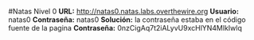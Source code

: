 #Natas Nivel 0
**URL:** http://natas0.natas.labs.overthewire.org
**Usuario:** natas0
**Contraseña:** natas0
**Solución:** la contraseña estaba en el código fuente de la pagina
**Contraseña:** 0nzCigAq7t2iALyvU9xcHlYN4MlkIwlq
